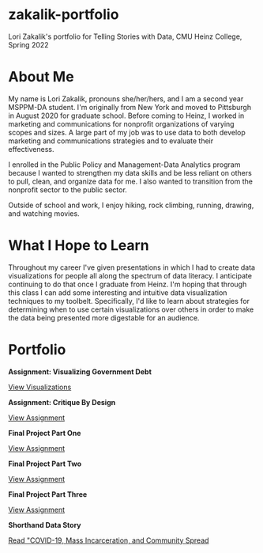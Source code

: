 # zakalik-portfolio
Lori Zakalik's portfolio for Telling Stories with Data, CMU Heinz College, Spring 2022

# About Me
My name is Lori Zakalik, pronouns she/her/hers, and I am a second year MSPPM-DA student. I'm originally from New York and moved to Pittsburgh in August 2020 for graduate school. Before coming to Heinz, I worked in marketing and communications for nonprofit organizations of varying scopes and sizes. A large part of my job was to use data to both develop marketing and communications strategies and to evaluate their effectiveness. 

I enrolled in the Public Policy and Management-Data Analytics program because I wanted to strengthen my data skills and be less reliant on others to pull, clean, and organize data for me. I also wanted to transition from the nonprofit sector to the public sector. 

Outside of school and work, I enjoy hiking, rock climbing, running, drawing, and watching movies. 

# What I Hope to Learn
Throughout my career I've given presentations in which I had to create data visualizations for people all along the spectrum of data literacy. I anticipate continuing to do that once I graduate from Heinz. I'm hoping that through this class I can add some interesting and intuitive data visualization techniques to my toolbelt. Specifically, I'd like to learn about strategies for determining when to use certain visualizations over others in order to make the data being presented more digestable for an audience. 

# Portfolio
**Assignment: Visualizing Government Debt**

[View Visualizations](https://lzak88.github.io/zakalik-portfolio/datavizhw2.html)

**Assignment: Critique By Design**

[View Assignment](https://lzak88.github.io/zakalik-portfolio/hw3-4.html)

**Final Project Part One**

[View Assignment](https://lzak88.github.io/zakalik-portfolio/final-project-part-1.html)

**Final Project Part Two**

[View Assignment](https://lzak88.github.io/zakalik-portfolio/final-project-part-2.html)

**Final Project Part Three**

[View Assignment](https://lzak88.github.io/zakalik-portfolio/final-project-part-3.html)

**Shorthand Data Story**

[Read "COVID-19, Mass Incarceration, and Community Spread](https://carnegiemellon.shorthandstories.com/mass-incarceration-and-the-covid-19-pandemic/index.html)
